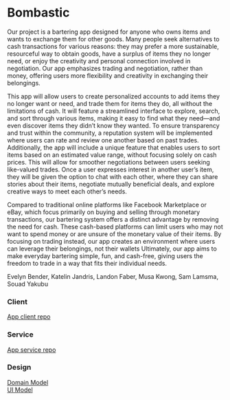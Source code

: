 # Bombastic

Our project is a bartering app designed for anyone who owns items and wants to exchange them for other goods. Many people seek alternatives to cash transactions for various reasons: they may prefer a more sustainable, resourceful way to obtain goods, have a surplus of items they no longer need, or enjoy the creativity and personal connection involved in negotiation. 
Our app emphasizes trading and negotiation, rather than money, offering users more flexibility and creativity in exchanging their belongings. 

This app will allow users to create personalized accounts to add items they no longer want or need, and trade them for items they do, all without the limitations of cash. It will feature a streamlined interface to explore, search, and sort through various items, making it easy to find what they need—and even discover items they didn’t know they wanted. To ensure transparency and trust within the community, a reputation system will be implemented where users can rate and review one another based on past trades. Additionally, the app will include a unique feature that enables users to sort items based on an estimated value range, without focusing solely on cash prices. This will allow for smoother negotiations between users seeking like-valued trades. Once a user expresses interest in another user’s item, they will be given the option to chat with each other, where they can share stories about their items, negotiate mutually beneficial deals, and explore creative ways to meet each other’s needs.

Compared to traditional online platforms like Facebook Marketplace or eBay, which focus primarily on buying and selling through monetary transactions, our bartering system offers a distinct advantage by removing the need for cash. These cash-based platforms can limit users who may not want to spend money or are unsure of the monetary value of their items. By focusing on trading instead, our app creates an environment where users can leverage their belongings, not their wallets
Ultimately, our app aims to make everyday bartering simple, fun, and cash-free, giving users the freedom to trade in a way that fits their individual needs.

Evelyn Bender, Katelin Jandris, Landon Faber, Musa Kwong, Sam Lamsma, Souad Yakubu


### Client
[App client repo](https://github.com/calvin-cs262-fall2024-teamB/Client)


### Service
[App service repo](https://github.com/calvin-cs262-fall2024-teamB/Service)

### Design
[Domain Model](https://github.com/calvin-cs262-fall2024-teamB/Project/DomainModel.png)  
[UI Model](https://github.com/calvin-cs262-fall2024-teamB/Project/UIOverview.png)
